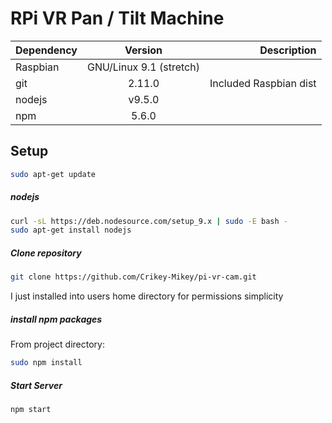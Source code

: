 
# RPi VR Pan / Tilt Machine

| Dependency | Version                   | Description                           |
| ---------- |:-------------------------:| -------------------------------------:|
| Raspbian   | GNU/Linux 9.1 (stretch)   |                                       |
| git        | 2.11.0                    | Included Raspbian dist                |
| nodejs     | v9.5.0                    |                                       |
| npm        | 5.6.0                     |                                       |


## Setup
```bash
sudo apt-get update
```

##### nodejs
```bash
curl -sL https://deb.nodesource.com/setup_9.x | sudo -E bash -  
sudo apt-get install nodejs
```
##### Clone repository 
```bash
git clone https://github.com/Crikey-Mikey/pi-vr-cam.git
```
I just installed into users home directory for permissions simplicity

##### install npm packages
From project directory:
```bash
sudo npm install
```

##### Start Server
```bash
npm start
```